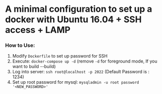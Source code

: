 # A minimal configuration to set up a docker with Ubuntu 16.04 + SSH access + LAMP
### How to Use:
1. Modify `Dockerfile` to set up password for SSH
2. Execute: `docker-compose up -d` (remove `-d` for foreground mode, If you want to build --build)
3. Log into server: `ssh root@localhost -p 2022`  (Default Password is : 1234)
4. Set up root password for mysql: `mysqladmin -u root password '<NEW_PASSWORD>'`